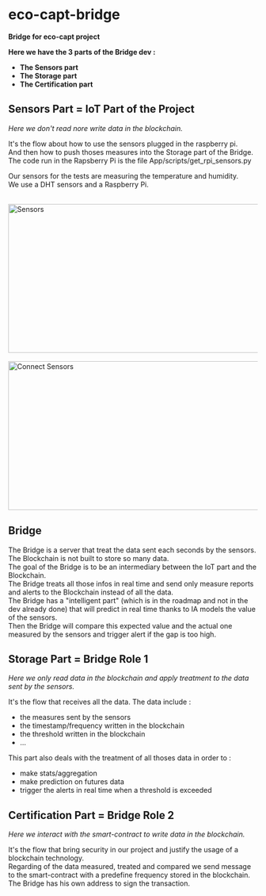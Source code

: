 # **eco-capt-bridge**
**Bridge for eco-capt project**

**Here we have the 3 parts of the Bridge dev :**
- **The Sensors part**
- **The Storage part**
- **The Certification part**


## **Sensors Part = IoT Part of the Project**
*Here we don't read nore write data in the blockchain.* 

It's the flow about how to use the sensors plugged in the raspberry pi.  
And then how to push thoses measures into the Storage part of the Bridge. 
The code run in the Rapsberry Pi is the file App/scripts/get_rpi_sensors.py  

Our sensors for the tests are measuring the temperature and humidity.  
We use a DHT sensors and a Raspberry Pi.  

<br/>
<img alt="Sensors" src="https://www.circuitbasics.com/wp-content/uploads/2015/12/DHT11-Pinout-for-three-pin-and-four-pin-types-2.jpg" width=600, height=300 />
<br><br/>
<img alt="Connect Sensors" src="https://www.circuitbasics.com/wp-content/uploads/2015/12/How-to-Setup-the-DHT11-on-the-Raspberry-Pi-Three-pin-DHT11-Wiring-Diagram.png" width=600, height=300>
<br/>

## **Bridge**
The Bridge is a server that treat the data sent each seconds by the sensors. The Blockchain is not built to store so many data.  
The goal of the Bridge is to be an intermediary between the IoT part and the Blockchain.  
The Bridge treats all those infos in real time and send only measure reports and alerts to the Blockchain instead of all the data.  
The Bridge has a "intelligent part" (which is in the roadmap and not in the dev already done) that will predict in real time thanks to IA models the value of the sensors.  
Then the Bridge will compare this expected value and the actual one measured by the sensors and trigger alert if the gap is too high.  


## Storage Part = Bridge Role 1
*Here we only read data in the blockchain and apply treatment to the data sent by the sensors.*   

It's the flow that receives all the data. 
The data include :
- the measures sent by the sensors
- the timestamp/frequency written in the blockchain
- the threshold written in the blockchain
- ...

This part also deals with the treatment of all thoses data in order to :  
- make stats/aggregation
- make prediction on futures data
- trigger the alerts in real time when a threshold is exceeded


## Certification Part = Bridge Role 2
*Here we interact with the smart-contract to write data in the blockchain.*   

It's the flow that bring security in our project and justify the usage of a blockchain technology.  
Regarding of the data measured, treated and compared we send message to the smart-contract with a predefine frequency stored in the blockchain.  
The Bridge has his own address to sign the transaction.  

